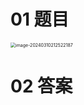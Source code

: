 # 01 题目

<img src="https://cvp.oss-cn-shanghai.aliyuncs.com/picgo/202403102125252.png" alt="image-20240310212522187" style="zoom:50%;" />



# 02 答案

